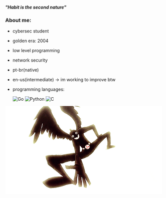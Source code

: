 ***"Habit is the second nature"***

### About me:
- cybersec student 
- golden era: 2004
- low level programming
- network security
- pt-br(native)
- en-us(intermediate) -> im working to improve btw
- programming languages:

   ![Go](https://img.shields.io/badge/go-%2300ADD8.svg?style=for-the-badge&logo=go&logoColor=white) ![Python](https://img.shields.io/badge/python-3670A0?style=for-the-badge&logo=python&logoColor=ffdd54)   ![C](https://img.shields.io/badge/c-%2300599C.svg?style=for-the-badge&logo=c&logoColor=white)

![hero](the_hero_appears.gif)


